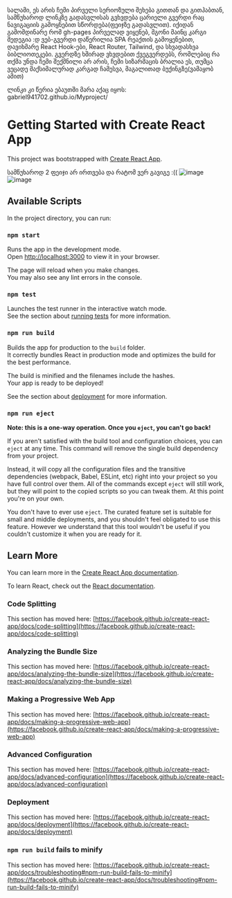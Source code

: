 სალამი, ეს არის ჩემი პირველი სერიოზული შეხება გითთან და გითჰაბთან, სამწუხაროდ ლინკზე გადასვლისას გვხვდება ცარიელი გვერდი რაც ნავიგაციის გამოყნებით სწორდება(ფეიჯზე გადასვლით). იქიდან გამომდინარე რომ gh-pages პირველად ვიყენებ, მგონი მაინც კარგი შედეგია :დ
ვებ-გვერდი დაწერილია SPA რეაქთის გამოყენებით, დავიხმარე React Hook-ები, React Router, Tailwind, და სხვადასხვა ბიბლიოთეკები. გვერდზე ხშირად ვხვდებით ქვეგვერდებს, რომლებიც რა თქმა უნდა ჩემი შექმნილი არ არის, ჩემი სიზარმაცის ბრალია ეს, თუმცა ვეცადე მაქსიმალურად კარგად ჩამესვა, მაგალითად ბუქინგზე(ვამაყობ ამით) 

ლინკი კი წერია ებაუთში მარა აქაც იყოს: gabriel941702.github.io/Myproject/


# Getting Started with Create React App

This project was bootstrapped with [Create React App](https://github.com/facebook/create-react-app).

სამწუხაროდ 2 ფეიჯი არ ირთვება და რატომ ვერ გავიგე :(( 
![image](https://github.com/Gabriel941702/Myproject/assets/84083522/2587ddc2-e871-4c46-9d6a-9bd79769ba24)
![image](https://github.com/Gabriel941702/Myproject/assets/84083522/70292bf6-9390-417c-a661-f35614c5d54b)



## Available Scripts

In the project directory, you can run:

### `npm start`

Runs the app in the development mode.\
Open [http://localhost:3000](http://localhost:3000) to view it in your browser.

The page will reload when you make changes.\
You may also see any lint errors in the console.

### `npm test`

Launches the test runner in the interactive watch mode.\
See the section about [running tests](https://facebook.github.io/create-react-app/docs/running-tests) for more information.

### `npm run build`

Builds the app for production to the `build` folder.\
It correctly bundles React in production mode and optimizes the build for the best performance.

The build is minified and the filenames include the hashes.\
Your app is ready to be deployed!

See the section about [deployment](https://facebook.github.io/create-react-app/docs/deployment) for more information.

### `npm run eject`

**Note: this is a one-way operation. Once you `eject`, you can't go back!**

If you aren't satisfied with the build tool and configuration choices, you can `eject` at any time. This command will remove the single build dependency from your project.

Instead, it will copy all the configuration files and the transitive dependencies (webpack, Babel, ESLint, etc) right into your project so you have full control over them. All of the commands except `eject` will still work, but they will point to the copied scripts so you can tweak them. At this point you're on your own.

You don't have to ever use `eject`. The curated feature set is suitable for small and middle deployments, and you shouldn't feel obligated to use this feature. However we understand that this tool wouldn't be useful if you couldn't customize it when you are ready for it.

## Learn More

You can learn more in the [Create React App documentation](https://facebook.github.io/create-react-app/docs/getting-started).

To learn React, check out the [React documentation](https://reactjs.org/).

### Code Splitting

This section has moved here: [https://facebook.github.io/create-react-app/docs/code-splitting](https://facebook.github.io/create-react-app/docs/code-splitting)

### Analyzing the Bundle Size

This section has moved here: [https://facebook.github.io/create-react-app/docs/analyzing-the-bundle-size](https://facebook.github.io/create-react-app/docs/analyzing-the-bundle-size)

### Making a Progressive Web App

This section has moved here: [https://facebook.github.io/create-react-app/docs/making-a-progressive-web-app](https://facebook.github.io/create-react-app/docs/making-a-progressive-web-app)

### Advanced Configuration

This section has moved here: [https://facebook.github.io/create-react-app/docs/advanced-configuration](https://facebook.github.io/create-react-app/docs/advanced-configuration)

### Deployment

This section has moved here: [https://facebook.github.io/create-react-app/docs/deployment](https://facebook.github.io/create-react-app/docs/deployment)

### `npm run build` fails to minify

This section has moved here: [https://facebook.github.io/create-react-app/docs/troubleshooting#npm-run-build-fails-to-minify](https://facebook.github.io/create-react-app/docs/troubleshooting#npm-run-build-fails-to-minify)

